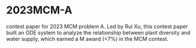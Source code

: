 # 2023MCM-A
contest paper for 2023 MCM problem A.
Led by Rui Xu, this contest paper built an ODE system to analyze the relationship between plant diversity and water supply, which earned a M award (<7%) in the MCM contest.
